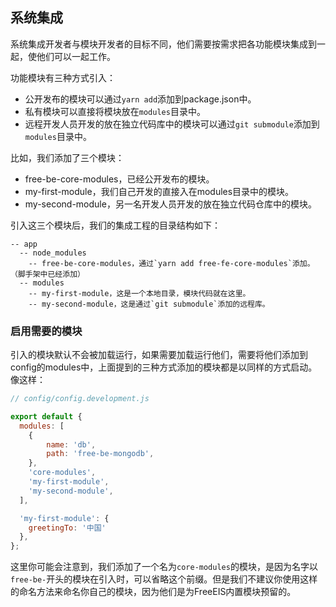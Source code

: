 
## 系统集成

系统集成开发者与模块开发者的目标不同，他们需要按需求把各功能模块集成到一起，使他们可以一起工作。

功能模块有三种方式引入：

 - 公开发布的模块可以通过`yarn add`添加到package.json中。
 - 私有模块可以直接将模块放在`modules`目录中。
 - 远程开发人员开发的放在独立代码库中的模块可以通过`git submodule`添加到`modules`目录中。

比如，我们添加了三个模块：

 - free-be-core-modules，已经公开发布的模块。
 - my-first-module，我们自己开发的直接入在modules目录中的模块。
 - my-second-module，另一名开发人员开发的放在独立代码仓库中的模块。

引入这三个模块后，我们的集成工程的目录结构如下：

```
-- app
  -- node_modules
    -- free-be-core-modules，通过`yarn add free-fe-core-modules`添加。（脚手架中已经添加）
  -- modules
    -- my-first-module，这是一个本地目录，模块代码就在这里。
    -- my-second-module，这是通过`git submodule`添加的远程库。
```

### 启用需要的模块

引入的模块默认不会被加载运行，如果需要加载运行他们，需要将他们添加到config的modules中，上面提到的三种方式添加的模块都是以同样的方式启动。像这样：

```javascript
// config/config.development.js

export default {
  modules: [
    {
        name: 'db',
        path: 'free-be-mongodb',
    },
    'core-modules',
    'my-first-module',
    'my-second-module',
  ],

  'my-first-module': {
    greetingTo: '中国'
  },
};

```

这里你可能会注意到，我们添加了一个名为`core-modules`的模块，是因为名字以`free-be-`开头的模块在引入时，可以省略这个前缀。但是我们不建议你使用这样的命名方法来命名你自己的模块，因为他们是为FreeEIS内置模块预留的。

